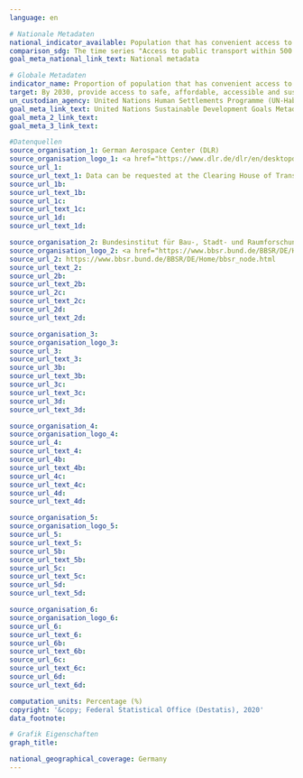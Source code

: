 ```yaml
---
language: en

# Nationale Metadaten
national_indicator_available: Population that has convenient access to public transport
comparison_sdg: The time series "Access to public transport within 500 meters" is compliant with the global metadata. The time series "Access to public transport within 10 minutes walking distance" offers additional information.
goal_meta_national_link_text: National metadata

# Globale Metadaten
indicator_name: Proportion of population that has convenient access to public transport, by sex, age and persons with disabilities
target: By 2030, provide access to safe, affordable, accessible and sustainable transport systems for all, improving road safety, notably by expanding public transport, with special attention to the needs of those in vulnerable situations, women, children, persons with disabilities and older persons
un_custodian_agency: United Nations Human Settlements Programme (UN-Habitat)
goal_meta_link_text: United Nations Sustainable Development Goals Metadata
goal_meta_2_link_text: 
goal_meta_3_link_text: 

#Datenquellen
source_organisation_1: German Aerospace Center (DLR)
source_organisation_logo_1: <a href="https://www.dlr.de/dlr/en/desktopdefault.aspx/tabid-10002/"><img src="https://g205sdgs.github.io/sdg-indicators/public/OrgImgEn/dlr.png" alt="Logo dlr" style="height:60px; width:148px" /></a>
source_url_1: 
source_url_text_1: Data can be requested at the Clearing House of Transport Data at the German Aerospace Centre (DLR)
source_url_1b: 
source_url_text_1b: 
source_url_1c: 
source_url_text_1c: 
source_url_1d: 
source_url_text_1d: 

source_organisation_2: Bundesinstitut für Bau-, Stadt- und Raumforschung
source_organisation_logo_2: <a href="https://www.bbsr.bund.de/BBSR/DE/Home/bbsr_node.html"><img src="https://g205sdgs.github.io/sdg-indicators/public/OrgImgEn/bbsr.png" alt="Logo bbsr" style="height:60px; width:148px" /></a>
source_url_2: https://www.bbsr.bund.de/BBSR/DE/Home/bbsr_node.html
source_url_text_2: 
source_url_2b: 
source_url_text_2b: 
source_url_2c: 
source_url_text_2c: 
source_url_2d: 
source_url_text_2d: 

source_organisation_3: 
source_organisation_logo_3: 
source_url_3: 
source_url_text_3: 
source_url_3b: 
source_url_text_3b: 
source_url_3c: 
source_url_text_3c: 
source_url_3d: 
source_url_text_3d: 

source_organisation_4: 
source_organisation_logo_4: 
source_url_4: 
source_url_text_4: 
source_url_4b: 
source_url_text_4b: 
source_url_4c: 
source_url_text_4c: 
source_url_4d: 
source_url_text_4d: 

source_organisation_5: 
source_organisation_logo_5: 
source_url_5: 
source_url_text_5: 
source_url_5b: 
source_url_text_5b: 
source_url_5c: 
source_url_text_5c: 
source_url_5d: 
source_url_text_5d: 

source_organisation_6: 
source_organisation_logo_6: 
source_url_6: 
source_url_text_6: 
source_url_6b: 
source_url_text_6b: 
source_url_6c: 
source_url_text_6c: 
source_url_6d: 
source_url_text_6d: 

computation_units: Percentage (%)
copyright: '&copy; Federal Statistical Office (Destatis), 2020'
data_footnote: 

# Grafik Eigenschaften
graph_title: 

national_geographical_coverage: Germany
---
```



